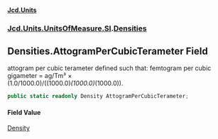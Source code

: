 #### [Jcd.Units](index.md 'index')
### [Jcd.Units.UnitsOfMeasure.SI](Jcd.Units.UnitsOfMeasure.SI.md 'Jcd.Units.UnitsOfMeasure.SI').[Densities](Densities.md 'Jcd.Units.UnitsOfMeasure.SI.Densities')

## Densities.AttogramPerCubicTerameter Field

attogram per cubic terameter defined such that: femtogram per cubic gigameter = ag/Tm³ ×  
(1.0/1000.0)/((1000.0)*(1000.0)*(1000.0)).

```csharp
public static readonly Density AttogramPerCubicTerameter;
```

#### Field Value
[Density](Density.md 'Jcd.Units.UnitTypes.Density')